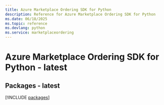 ```yaml
---
title: Azure Marketplace Ordering SDK for Python
description: Reference for Azure Marketplace Ordering SDK for Python
ms.date: 06/18/2025
ms.topic: reference
ms.devlang: python
ms.service: marketplaceordering
---
```

# Azure Marketplace Ordering SDK for Python - latest
## Packages - latest
[!INCLUDE [packages](marketplace-ordering-index.md)]